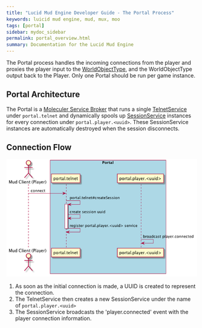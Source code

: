 ```yaml
---
title: "Lucid Mud Engine Developer Guide - The Portal Process"
keywords: luicid mud engine, mud, mux, moo
tags: [portal]
sidebar: mydoc_sidebar
permalink: portal_overview.html
summary: Documentation for the Lucid Mud Engine
---
```


The Portal process handles the incoming connections from the player and proxies the player input to the [WorldObjectType](), and
the WorldObjectType output back to the Player. Only one Portal should be run per game instance. 

## Portal Architecture
The Portal is a [Moleculer Service Broker]() that runs a single [TelnetService]() under `portal.telnet` and dynamically 
spools up [SessionService]() instances for every connection under `portal.player.<uuid>`. These SessionService instances
are automatically destroyed when the session disconnects.

## Connection Flow
![portal architecture](./portal_connection_flow.png)

1. As soon as the initial connection is made, a UUID is created to represent the connection.
1. The TelnetService then creates a new SessionService under the name of `portal.player.<uuid>`
1. The SessionService broadcasts the 'player.connected' event with the player connection information.

